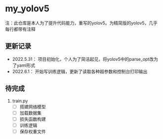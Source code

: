 # my_yolov5

注：此仓库是本人为了提升代码能力，重写的yolov5。为精简版的yolov5，几乎每行都带有注释

## 更新记录

- 2022.5.31： 项目初始化，个人为了简洁起见，将yolov5中的parse_opt改为了yaml形式
- 2022.6.1： 开始写训练逻辑，更新了读取各种超参数和控制台打印输出



## 待完成
1. train.py
    - [ ] 搭建网络模型
    - [ ] 加载数据集
    - [ ] 损失函数构建
    - [ ] 训练逻辑
    - [ ] 保存权重文件
